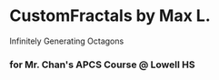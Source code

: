 # CustomFractals by Max L.
Infinitely Generating Octagons

### for Mr. Chan's APCS Course @ Lowell HS
